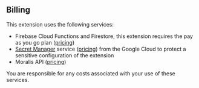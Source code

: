## Billing

This extension uses the following services:

* Firebase Cloud Functions and Firestore, this extension requires the pay as you go plan ([pricing](https://firebase.google.com/pricing))
* [Secret Manager](https://cloud.google.com/secret-manager/) service ([pricing](https://cloud.google.com/secret-manager/pricing)) from the Google Cloud to protect a sensitive configuration of the extension
* Moralis API ([pricing](https://moralis.io/pricing/))

You are responsible for any costs associated with your use of these services.
